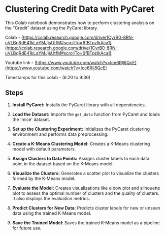 # Clustering Credit Data with PyCaret

This Colab notebook demonstrates how to perform clustering analysis on the "Credit" dataset using the PyCaret library.

Colab - [https://colab.research.google.com/drive/1CyrB0-8RN-uVLBqRdE41kLqYMJjsUtfM#scrollTo=6fBTpzIkAca1](https://colab.research.google.com/drive/1CyrB0-8RN-uVLBqRdE41kLqYMJjsUtfM#scrollTo=6fBTpzIkAca1)

Youtube link - [https://www.youtube.com/watch?v=Ice6Rlj8QcE](https://www.youtube.com/watch?v=Ice6Rlj8QcE)

Timestamps for this colab - (6:20 to 9:36)

## Steps

1. **Install PyCaret:** Installs the PyCaret library with all dependencies.

2. **Load the Dataset:** Imports the `get_data` function from PyCaret and loads the 'mice' dataset.

3. **Set up the Clustering Experiment:** Initializes the PyCaret clustering environment and performs data preprocessing.

4. **Create a K-Means Clustering Model:** Creates a K-Means clustering model with default parameters.

5. **Assign Clusters to Data Points:** Assigns cluster labels to each data point in the dataset based on the K-Means model.

6. **Visualize the Clusters:** Generates a scatter plot to visualize the clusters formed by the K-Means model.

7. **Evaluate the Model:** Creates visualizations like elbow plot and silhouette plot to assess the optimal number of clusters and the quality of clusters. It also displays the evaluation metrics.

8. **Predict Clusters for New Data:** Predicts cluster labels for new or unseen data using the trained K-Means model.

9. **Save the Trained Model:** Saves the trained K-Means model as a pipeline for future use.